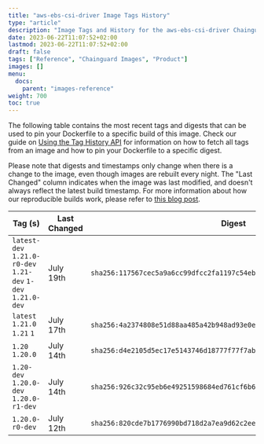 ```yaml
---
title: "aws-ebs-csi-driver Image Tags History"
type: "article"
description: "Image Tags and History for the aws-ebs-csi-driver Chainguard Image"
date: 2023-06-22T11:07:52+02:00
lastmod: 2023-06-22T11:07:52+02:00
draft: false
tags: ["Reference", "Chainguard Images", "Product"]
images: []
menu:
  docs:
    parent: "images-reference"
weight: 700
toc: true
---
```


The following table contains the most recent tags and digests that can be used to pin your Dockerfile to a specific build of this image. Check our guide on [Using the Tag History API](/chainguard/chainguard-images/using-the-tag-history-api/) for information on how to fetch all tags from an image and how to pin your Dockerfile to a specific digest.

Please note that digests and timestamps only change when there is a change to the image, even though images are rebuilt every night. The "Last Changed" column indicates when the image was last modified, and doesn't always reflect the latest build timestamp. For more information about how our reproducible builds work, please refer to [this blog post](https://www.chainguard.dev/unchained/reproducing-chainguards-reproducible-image-builds).

| Tag (s)                                                       | Last Changed | Digest                                                                    |
|---------------------------------------------------------------|--------------|---------------------------------------------------------------------------|
|  `latest-dev` `1.21.0-r0-dev` `1.21-dev` `1-dev` `1.21.0-dev` | July 19th    | `sha256:117567cec5a9a6cc99dfcc2fa1197c54eb4d3bc38ee75dc778909d0bfd551a40` |
|  `latest` `1.21.0` `1.21` `1`                                 | July 17th    | `sha256:4a2374808e51d88aa485a42b948ad93e0e6be69a5ef44a1f42e363c5fb58a1b0` |
|  `1.20` `1.20.0`                                              | July 14th    | `sha256:d4e2105d5ec17e5143746d18777f77f7abac1e7f3771dcc89bd533f3923f8471` |
|  `1.20-dev` `1.20.0-dev` `1.20.0-r1-dev`                      | July 14th    | `sha256:926c32c95eb6e49251598684ed761cf6b607e7ba527bac83d5444a746e86d2c0` |
|  `1.20.0-r0-dev`                                              | July 12th    | `sha256:820cde7b1776990bd718d2a7ea9d62c2ee5972104a2520fba07100dcab67fb93` |
